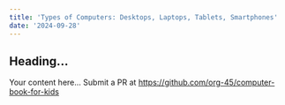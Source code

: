 ```yaml
---
title: 'Types of Computers: Desktops, Laptops, Tablets, Smartphones'
date: '2024-09-28'
---
```


## Heading...
Your content here...
Submit a PR at https://github.com/org-45/computer-book-for-kids
